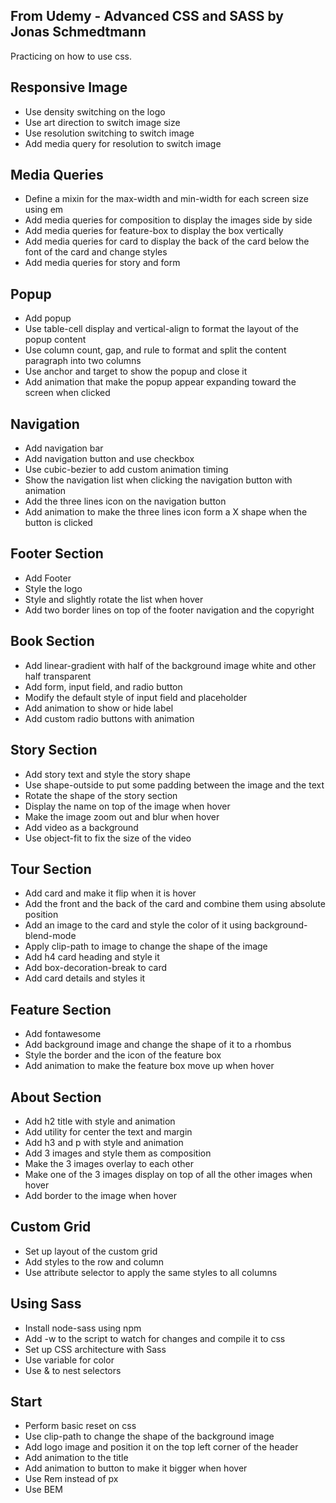 From Udemy - Advanced CSS and SASS by Jonas Schmedtmann
--------------------------------------------------------
Practicing on how to use css.

Responsive Image
--------------------------------------------------------
- Use density switching on the logo
- Use art direction to switch image size
- Use resolution switching to switch image
- Add media query for resolution to switch image

Media Queries
--------------------------------------------------------
- Define a mixin for the max-width and min-width for each screen size using em
- Add media queries for composition to display the images side by side
- Add media queries for feature-box to display the box vertically
- Add media queries for card to display the back of the card below the font of the card and change styles
- Add media queries for story and form

Popup
--------------------------------------------------------
- Add popup
- Use table-cell display and vertical-align to format the layout of the popup content
- Use column count, gap, and rule to format and split the content paragraph into two columns
- Use anchor and target to show the popup and close it
- Add animation that make the popup appear expanding toward the screen when clicked

Navigation
--------------------------------------------------------
- Add navigation bar
- Add navigation button and use checkbox
- Use cubic-bezier to add custom animation timing
- Show the navigation list when clicking the navigation button with animation
- Add the three lines icon on the navigation button
- Add animation to make the three lines icon form a X shape when the button is clicked

Footer Section
--------------------------------------------------------
- Add Footer
- Style the logo
- Style and slightly rotate the list when hover
- Add two border lines on top of the footer navigation and the copyright

Book Section
--------------------------------------------------------
- Add linear-gradient with half of the background image white and other half transparent
- Add form, input field, and radio button
- Modify the default style of input field and placeholder
- Add animation to show or hide label
- Add custom radio buttons with animation

Story Section
--------------------------------------------------------
- Add story text and style the story shape
- Use shape-outside to put some padding between the image and the text
- Rotate the shape of the story section
- Display the name on top of the image when hover
- Make the image zoom out and blur when hover
- Add video as a background
- Use object-fit to fix the size of the video

Tour Section
--------------------------------------------------------
- Add card and make it flip when it is hover
- Add the front and the back of the card and combine them using absolute position
- Add an image to the card and style the color of it using background-blend-mode
- Apply clip-path to image to change the shape of the image
- Add h4 card heading and style it
- Add box-decoration-break to card
- Add card details and styles it

Feature Section
--------------------------------------------------------
- Add fontawesome
- Add background image and change the shape of it to a rhombus
- Style the border and the icon of the feature box
- Add animation to make the feature box move up when hover

About Section
--------------------------------------------------------
- Add h2 title with style and animation
- Add utility for center the text and margin
- Add h3 and p with style and animation
- Add 3 images and style them as composition
- Make the 3 images overlay to each other
- Make one of the 3 images display on top of all the other images when hover
- Add border to the image when hover

Custom Grid
--------------------------------------------------------
- Set up layout of the custom grid
- Add styles to the row and column
- Use attribute selector to apply the same styles to all columns

Using Sass
--------------------------------------------------------
- Install node-sass using npm
- Add -w to the script to watch for changes and compile it to css
- Set up CSS architecture with Sass
- Use variable for color
- Use & to nest selectors

Start
--------------------------------------------------------
- Perform basic reset on css
- Use clip-path to change the shape of the background image
- Add logo image and position it on the top left corner of the header
- Add animation to the title
- Add animation to button to make it bigger when hover
- Use Rem instead of px
- Use BEM